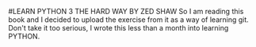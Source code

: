 #LEARN PYTHON 3 THE HARD WAY BY ZED SHAW
So I am reading this book and I decided to upload the exercise from it as a way of learning git. 
Don't take it too serious, I wrote this less than a month into learning PYTHON.
